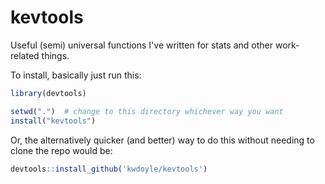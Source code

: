 # kevtools
Useful (semi) universal functions I've written for stats and other work-related things.

To install, basically just run this:
```R
library(devtools)

setwd(".")  # change to this directory whichever way you want
install("kevtools")
```
Or, the alternatively quicker (and better) way to do this without needing to clone the repo would be:
```R
devtools::install_github('kwdoyle/kevtools')
```
